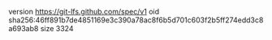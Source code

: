 version https://git-lfs.github.com/spec/v1
oid sha256:46ff891b7de4851169e3c390a78ac8f6b5d701c603f2b5ff274edd3c8a693ab8
size 3324
